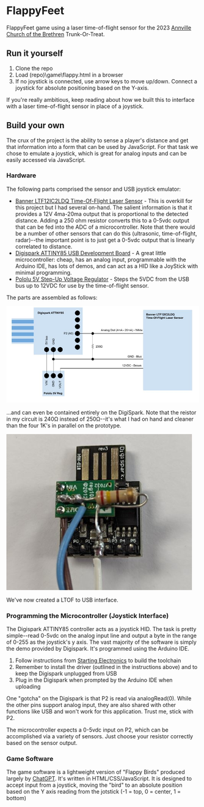 # FlappyFeet
FlappyFeet game using a laser time-of-flight sensor for the 2023 [Annville Church of the Brethren](https://www.annvillecob.org) Trunk-Or-Treat.

## Run it yourself
1) Clone the repo
2) Load (repo)\game\flappy.html in a browser
3) If no joystick is connected, use arrow keys to move up/down.  Connect a joystick for absolute positioning based on the Y-axis.

If you're really ambitious, keep reading about how we built this to interface with a laser time-of-flight sensor in place of a joystick.

## Build your own
The crux of the project is the ability to sense a player's distance and get that information into a form that can be used by JavaScript.  For that task we chose to emulate a joystick, which is great for analog inputs and can be easily accessed via JavaScript.

### Hardware
The following parts comprised the sensor and USB joystick emulator:

- [Banner LTF12IC2LDQ Time-Of-Flight Laser Sensor](https://www.bannerengineering.com/us/en/products/part.94849.html) - This is overkill for this project but I had several on-hand.  The salient information is that it provides a 12V 4ma-20ma output that is proportional to the detected distance.  Adding a 250 ohm resistor converts this to a 0-5vdc output that can be fed into the ADC of a microcontroller.  Note that there would be a number of other sensors that can do this (ultrasonic, time-of-flight, radar)--the important point is to just get a 0-5vdc output that is linearly correlated to distance.
- [Digispark ATTINY85 USB Development Board](http://digistump.com/products/1) - A great little microcontroller: cheap, has an analog input, programmable with the Arduino IDE, has lots of demos, and can act as a HID like a JoyStick with minimal programming.
- [Pololu 5V Step-Up Voltage Regulator](https://www.pololu.com/product/2562) - Steps the 5VDC from the USB bus up to 12VDC for use by the time-of-flight sensor.

The parts are assembled as follows:

![Joystick / LTOF Interface](Documentation/LTOF%20Joystick%20Interface.jpg)

...and can even be contained entirely on the DigiSpark.  Note that the reistor in my circuit is 240Ω instead of 250Ω--it's what I had on hand and cleaner than the four 1K's in parallel on the prototype.


![Assembled PCB](Documentation/Assembled%20PCB.jpg)

We've now created a LTOF to USB interface.

### Programming the Microcontroller (Joystick Interface)
The Digispark ATTINY85 controller acts as a joystick HID.  The task is pretty simple--read 0-5vdc on the analog input line and output a byte in the range of 0-255 as the joystick's y axis.  The vast majority of the software is simply the demo provided by Digispark.  It's programmed using the Arduino IDE.

1) Follow instructions from [Starting Electronics](https://startingelectronics.org/tutorials/arduino/digispark/digispark-windows-setup/) to build the toolchain
2) Remember to install the driver (outlined in the instructions above) and to keep the Digispark unplugged from USB
3) Plug in the Digispark when prompted by the Arduino IDE when uploading

One "gotcha" on the Digispark is that P2 is read via analogRead(0).  While the other pins support analog input, they are also shared with other functions like USB and won't work for this application.  Trust me, stick with P2.

The microcontroller expects a 0-5vdc input on P2, which can be accomplished via a variety of sensors.  Just choose your resistor correctly based on the sensor output.

### Game Software
The game software is a lightweight version of "Flappy Birds" produced largely by [ChatGPT](https://chat.openai.com/).  It's written in HTML/CSS/JavaScript.  It is designed to accept input from a joystick, moving the "bird" to an absolute position based on the Y axis reading from the jotstick (-1 = top, 0 = center, 1 = bottom)
